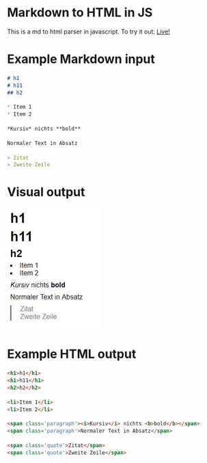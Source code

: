 # Markdown to HTML in JS
This is a md to html parser in javascript. To try it out: [Live!](http://moritzgoeckel.com/Markdown-to-HTML/)

# Example Markdown input
```markdown
# h1
# h11
## h2

* Item 1
* Item 2

*Kursiv* nichts **bold**
			
Normaler Text in Absatz
			
> Zitat
> Zweite Zeile
```

# Visual output
![Example formatted md visual output](https://raw.githubusercontent.com/MoritzGoeckel/Markdown-to-HTML/master/example.JPG)

# Example HTML output
```html
<h1>h1</h1>
<h1>h11</h1>
<h2>h2</h2>

<li>Item 1</li>
<li>Item 2</li>

<span class='paragraph'><i>Kursiv</i> nichts <b>bold</b></span>
<span class='paragraph'>Normaler Text in Absatz</span>

<span class='quote'>Zitat</span>
<span class='quote'>Zweite Zeile</span>	
```
